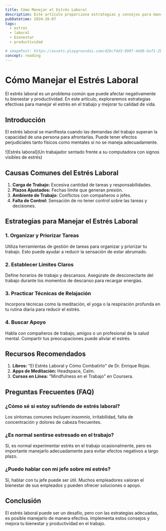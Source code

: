 ```yaml
---
title: Cómo Manejar el Estrés Laboral
description: Este artículo proporciona estrategias y consejos para manejar el estrés laboral de manera efectiva, mejorando el bienestar y la productividad.
pubDatetime: 2024-26-07
tags:
  - estres
  - laboral
  - bienestar
  - productividad

# imagePost: https://assets.playgroundai.com/d2bcf4d3-9997-4dd6-baf1-2b8146c7a0e3.jpg
concept: reading
---
```


# Cómo Manejar el Estrés Laboral

El estrés laboral es un problema común que puede afectar negativamente tu bienestar y productividad. En este artículo, exploraremos estrategias efectivas para manejar el estrés en el trabajo y mejorar tu calidad de vida.

## Introducción

El estrés laboral se manifiesta cuando las demandas del trabajo superan la capacidad de una persona para afrontarlas. Puede tener efectos perjudiciales tanto físicos como mentales si no se maneja adecuadamente.

![Estrés laboral](Un trabajador sentado frente a su computadora con signos visibles de estrés)

## Causas Comunes del Estrés Laboral

1. **Carga de Trabajo:** Excesiva cantidad de tareas y responsabilidades.
2. **Plazos Ajustados:** Fechas límite que generan presión.
3. **Ambiente de Trabajo:** Conflictos con compañeros o jefes.
4. **Falta de Control:** Sensación de no tener control sobre las tareas y decisiones.

## Estrategias para Manejar el Estrés Laboral

### 1. Organizar y Priorizar Tareas

Utiliza herramientas de gestión de tareas para organizar y priorizar tu trabajo. Esto puede ayudar a reducir la sensación de estar abrumado.

### 2. Establecer Límites Claros

Define horarios de trabajo y descansos. Asegúrate de desconectarte del trabajo durante los momentos de descanso para recargar energías.

### 3. Practicar Técnicas de Relajación

Incorpora técnicas como la meditación, el yoga o la respiración profunda en tu rutina diaria para reducir el estrés.

### 4. Buscar Apoyo

Habla con compañeros de trabajo, amigos o un profesional de la salud mental. Compartir tus preocupaciones puede aliviar el estrés.

## Recursos Recomendados

1. **Libros:** "El Estrés Laboral y Cómo Combatirlo" de Dr. Enrique Rojas.
2. **Apps de Meditación:** Headspace, Calm.
3. **Cursos en Línea:** "Mindfulness en el Trabajo" en Coursera.

## Preguntas Frecuentes (FAQ)

### ¿Cómo sé si estoy sufriendo de estrés laboral?

Los síntomas comunes incluyen insomnio, irritabilidad, falta de concentración y dolores de cabeza frecuentes.

### ¿Es normal sentirse estresado en el trabajo?

Sí, es normal experimentar estrés en el trabajo ocasionalmente, pero es importante manejarlo adecuadamente para evitar efectos negativos a largo plazo.

### ¿Puedo hablar con mi jefe sobre mi estrés?

Sí, hablar con tu jefe puede ser útil. Muchos empleadores valoran el bienestar de sus empleados y pueden ofrecer soluciones o apoyo.

## Conclusión

El estrés laboral puede ser un desafío, pero con las estrategias adecuadas, es posible manejarlo de manera efectiva. Implementa estos consejos y mejora tu bienestar y productividad en el trabajo.
